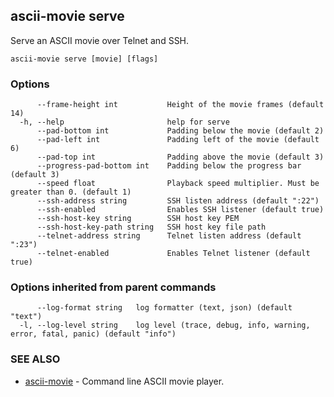## ascii-movie serve

Serve an ASCII movie over Telnet and SSH.

```
ascii-movie serve [movie] [flags]
```

### Options

```
      --frame-height int           Height of the movie frames (default 14)
  -h, --help                       help for serve
      --pad-bottom int             Padding below the movie (default 2)
      --pad-left int               Padding left of the movie (default 6)
      --pad-top int                Padding above the movie (default 3)
      --progress-pad-bottom int    Padding below the progress bar (default 3)
      --speed float                Playback speed multiplier. Must be greater than 0. (default 1)
      --ssh-address string         SSH listen address (default ":22")
      --ssh-enabled                Enables SSH listener (default true)
      --ssh-host-key string        SSH host key PEM
      --ssh-host-key-path string   SSH host key file path
      --telnet-address string      Telnet listen address (default ":23")
      --telnet-enabled             Enables Telnet listener (default true)
```

### Options inherited from parent commands

```
      --log-format string   log formatter (text, json) (default "text")
  -l, --log-level string    log level (trace, debug, info, warning, error, fatal, panic) (default "info")
```

### SEE ALSO

* [ascii-movie](ascii-movie.md)	 - Command line ASCII movie player.

